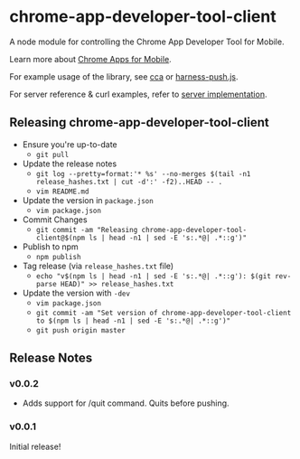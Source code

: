 # chrome-app-developer-tool-client

A node module for controlling the Chrome App Developer Tool for Mobile.

Learn more about [Chrome Apps for Mobile](https://github.com/MobileChromeApps/mobile-chrome-apps).

For example usage of the library, see
[cca](https://github.com/MobileChromeApps/mobile-chrome-apps/blob/master/src/push-to-harness.js) or
[harness-push.js](https://github.com/MobileChromeApps/chrome-app-developer-tool/blob/master/harness-push/harness-push.js).

For server reference & curl examples, refer to [server implementation](https://github.com/MobileChromeApps/chrome-app-developer-tool/blob/master/www/cdvah/js/HarnessServer.js).

## Releasing chrome-app-developer-tool-client

- Ensure you're up-to-date
  - `git pull`
- Update the release notes
  - `git log --pretty=format:'* %s' --no-merges $(tail -n1 release_hashes.txt | cut -d':' -f2)..HEAD -- .`
  - `vim README.md`
- Update the version in `package.json`
  - `vim package.json`
- Commit Changes
  - `git commit -am "Releasing chrome-app-developer-tool-client@$(npm ls | head -n1 | sed -E 's:.*@| .*::g')"`
- Publish to npm
  - `npm publish`
- Tag release (via `release_hashes.txt` file)
  - `echo "v$(npm ls | head -n1 | sed -E 's:.*@| .*::g'): $(git rev-parse HEAD)" >> release_hashes.txt`
- Update the version with `-dev`
  - `vim package.json`
  - `git commit -am "Set version of chrome-app-developer-tool-client to $(npm ls | head -n1 | sed -E 's:.*@| .*::g')"`
  - `git push origin master`

## Release Notes

### v0.0.2
* Adds support for /quit command. Quits before pushing.

### v0.0.1
Initial release!
